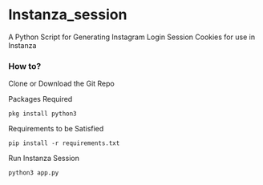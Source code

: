 # Instanza_session
A Python Script for Generating Instagram Login Session Cookies for use in Instanza

### How to?
Clone or Download the Git Repo

Packages Required
```
pkg install python3
```
Requirements to be Satisfied
```
pip install -r requirements.txt
```
Run Instanza Session
```
python3 app.py
```
